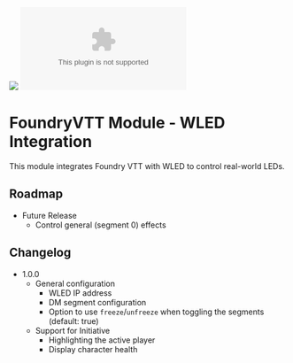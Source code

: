 ![](https://img.shields.io/badge/Foundry-v12-informational)
![Latest Release Download Count](https://img.shields.io/github/downloads/jconabree/foundry-wled/latest/module.zip)


# FoundryVTT Module - WLED Integration

This module integrates Foundry VTT with WLED to control real-world LEDs.

## Roadmap
- Future Release
  - Control general (segment 0) effects

## Changelog
- 1.0.0
  - General configuration
    - WLED IP address
    - DM segment configuration
    - Option to use `freeze`/`unfreeze` when toggling the segments (default: true)
  - Support for Initiative
    - Highlighting the active player
    - Display character health
